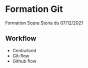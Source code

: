 # Formation Git

Formation Sopra Steria du 07/12/2021

## Workflow

- Centralized
- Git-flow
- Github flow
